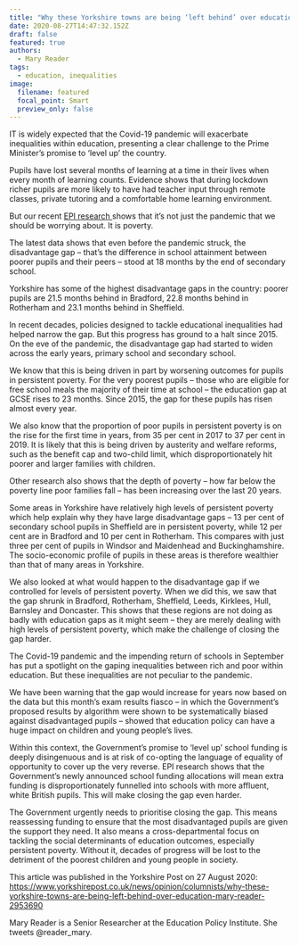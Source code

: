 ```yaml
---
title: "Why these Yorkshire towns are being ‘left behind’ over education"
date: 2020-08-27T14:47:32.152Z
draft: false
featured: true
authors:
  - Mary Reader
tags:
  - education, inequalities
image:
  filename: featured
  focal_point: Smart
  preview_only: false
---
```

IT is widely expected that the Covid-19 pandemic will exacerbate inequalities within education, presenting a clear challenge to the Prime Minister’s promise to ‘level up’ the country.

Pupils have lost several months of learning at a time in their lives when every month of learning counts. Evidence shows that during lockdown richer pupils are more likely to have had teacher input through remote classes, private tutoring and a comfortable home learning environment.

But our recent [EPI research ](https://www.yorkshirepost.co.uk/news/opinion/columnists/northern-powerhouse-minister-must-be-based-here-succeed-yorkshire-post-says-2952468)shows that it’s not just the pandemic that we should be worrying about. It is poverty.

The latest data shows that even before the pandemic struck, the disadvantage gap – that’s the difference in school attainment between poorer pupils and their peers – stood at 18 months by the end of secondary school.

Yorkshire has some of the highest disadvantage gaps in the country: poorer pupils are 21.5 months behind in Bradford, 22.8 months behind in Rotherham and 23.1 months behind in Sheffield.

In recent decades, policies designed to tackle educational inequalities had helped narrow the gap. But this progress has ground to a halt since 2015. On the eve of the pandemic, the disadvantage gap had started to widen across the early years, primary school and secondary school.

We know that this is being driven in part by worsening outcomes for pupils in persistent poverty. For the very poorest pupils – those who are eligible for free school meals the majority of their time at school – the education gap at GCSE rises to 23 months. Since 2015, the gap for these pupils has risen almost every year.

We also know that the proportion of poor pupils in persistent poverty is on the rise for the first time in years, from 35 per cent in 2017 to 37 per cent in 2019. It is likely that this is being driven by austerity and welfare reforms, such as the benefit cap and two-child limit, which disproportionately hit poorer and larger families with children.

Other research also shows that the depth of poverty – how far below the poverty line poor families fall – has been increasing over the last 20 years.

Some areas in Yorkshire have relatively high levels of persistent poverty which help explain why they have large disadvantage gaps – 13 per cent of secondary school pupils in Sheffield are in persistent poverty, while 12 per cent are in Bradford and 10 per cent in Rotherham. This compares with just three per cent of pupils in Windsor and Maidenhead and Buckinghamshire. The socio-economic profile of pupils in these areas is therefore wealthier than that of many areas in Yorkshire.

We also looked at what would happen to the disadvantage gap if we controlled for levels of persistent poverty. When we did this, we saw that the gap shrunk in Bradford, Rotherham, Sheffield, Leeds, Kirklees, Hull, Barnsley and Doncaster. This shows that these regions are not doing as badly with education gaps as it might seem – they are merely dealing with high levels of persistent poverty, which make the challenge of closing the gap harder.

The Covid-19 pandemic and the impending return of schools in September has put a spotlight on the gaping inequalities between rich and poor within education. But these inequalities are not peculiar to the pandemic.

We have been warning that the gap would increase for years now based on the data but this month’s exam results fiasco – in which the Government’s proposed results by algorithm were shown to be systematically biased against disadvantaged pupils – showed that education policy can have a huge impact on children and young people’s lives.

Within this context, the Government’s promise to ‘level up’ school funding is deeply disingenuous and is at risk of co-opting the language of equality of opportunity to cover up the very reverse. EPI research shows that the Government’s newly announced school funding allocations will mean extra funding is disproportionately funnelled into schools with more affluent, white British pupils. This will make closing the gap even harder.

The Government urgently needs to prioritise closing the gap. This means reassessing funding to ensure that the most disadvantaged pupils are given the support they need. It also means a cross-departmental focus on tackling the social determinants of education outcomes, especially persistent poverty. Without it, decades of progress will be lost to the detriment of the poorest children and young people in society.

This article was published in the Yorkshire Post on 27 August 2020: https://www.yorkshirepost.co.uk/news/opinion/columnists/why-these-yorkshire-towns-are-being-left-behind-over-education-mary-reader-2953690 

Mary Reader is a Senior Researcher at the Education Policy Institute. She tweets @reader_mary.
